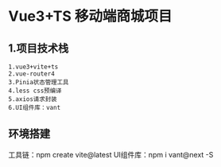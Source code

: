 # Vue3+TS 移动端商城项目
## 1.项目技术栈
    1.vue3+vite+ts
    2.vue-router4
    3.Pinia状态管理工具
    4.less css预编译
    5.axios请求封装
    6.UI组件库：vant


## 环境搭建
工具链：npm create vite@latest
UI组件库：npm i vant@next -S 